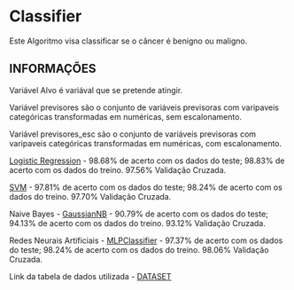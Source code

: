 # Classifier

Este Algoritmo visa classificar se o câncer é benigno ou maligno.

## INFORMAÇÕES

Variável Alvo é variával que se pretende atingir.

Variável previsores são o conjunto de variáveis previsoras com varipaveis categóricas transformadas em numéricas, sem escalonamento.

Variável previsores_esc são o conjunto de variáveis previsoras com varipaveis categóricas transformadas em numéricas, com escalonamento.




[Logistic Regression](https://scikit-learn.org/stable/modules/generated/sklearn.linear_model.LogisticRegression.html) - 98.68% de acerto com os dados do teste; 98.83% de acerto com os dados do treino. 97.56% Validação Cruzada.

[SVM](https://scikit-learn.org/stable/modules/generated/sklearn.svm.SVC.html) - 97.81% de acerto com os dados do teste; 98.24% de acerto com os dados do treino. 97.70% Validação Cruzada.

Naive Bayes - [GaussianNB](https://scikit-learn.org/stable/modules/generated/sklearn.naive_bayes.GaussianNB.html) - 90.79% de acerto com os dados do teste; 94.13% de acerto com os dados do treino. 93.12% Validação Cruzada.

Redes Neurais Artificiais - [MLPClassifier](https://scikit-learn.org/stable/modules/generated/sklearn.neural_network.MLPClassifier.html) - 97.37% de acerto com os dados do teste; 98.24% de acerto com os dados do treino. 98.06% Validação Cruzada. 




Link da tabela de dados utilizada - [DATASET](https://www.kaggle.com/datasets/uciml/breast-cancer-wisconsin-data)